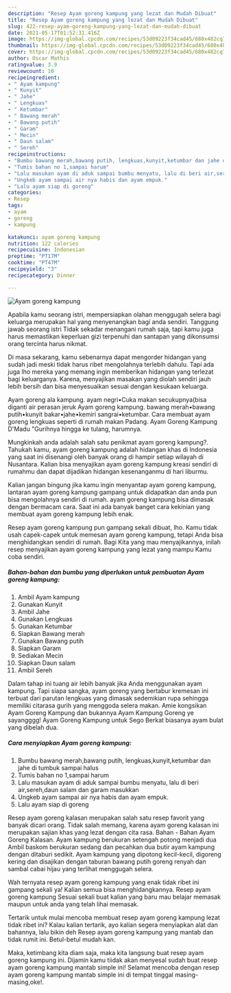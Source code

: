 ```yaml
---
description: "Resep Ayam goreng kampung yang lezat dan Mudah Dibuat"
title: "Resep Ayam goreng kampung yang lezat dan Mudah Dibuat"
slug: 422-resep-ayam-goreng-kampung-yang-lezat-dan-mudah-dibuat
date: 2021-05-17T01:52:31.416Z
image: https://img-global.cpcdn.com/recipes/53d09223f34cad45/680x482cq70/ayam-goreng-kampung-foto-resep-utama.jpg
thumbnail: https://img-global.cpcdn.com/recipes/53d09223f34cad45/680x482cq70/ayam-goreng-kampung-foto-resep-utama.jpg
cover: https://img-global.cpcdn.com/recipes/53d09223f34cad45/680x482cq70/ayam-goreng-kampung-foto-resep-utama.jpg
author: Oscar Mathis
ratingvalue: 3.9
reviewcount: 10
recipeingredient:
- " Ayam kampung"
- " Kunyit"
- " Jahe"
- " Lengkuas"
- " Ketumbar"
- " Bawang merah"
- " Bawang putih"
- " Garam"
- " Mecin"
- " Daun salam"
- " Sereh"
recipeinstructions:
- "Bumbu bawang merah,bawang putih, lengkuas,kunyit,ketumbar dan jahe di tumbuk sampai halus"
- "Tumis bahan no 1,sampai harum"
- "Lalu masukan ayam di aduk sampai bumbu menyatu, lalu di beri air,sereh,daun salam dan garam masukkan"
- "Ungkeb ayam sampai air nya habis dan ayam empuk."
- "Lalu ayam siap di goreng"
categories:
- Resep
tags:
- ayam
- goreng
- kampung

katakunci: ayam goreng kampung 
nutrition: 122 calories
recipecuisine: Indonesian
preptime: "PT17M"
cooktime: "PT47M"
recipeyield: "3"
recipecategory: Dinner

---
```



![Ayam goreng kampung](https://img-global.cpcdn.com/recipes/53d09223f34cad45/680x482cq70/ayam-goreng-kampung-foto-resep-utama.jpg)

Apabila kamu seorang istri, mempersiapkan olahan menggugah selera bagi keluarga merupakan hal yang menyenangkan bagi anda sendiri. Tanggung jawab seorang istri Tidak sekadar menangani rumah saja, tapi kamu juga harus memastikan keperluan gizi terpenuhi dan santapan yang dikonsumsi orang tercinta harus nikmat.

Di masa  sekarang, kamu sebenarnya dapat mengorder hidangan yang sudah jadi meski tidak harus ribet mengolahnya terlebih dahulu. Tapi ada juga lho mereka yang memang ingin memberikan hidangan yang terlezat bagi keluarganya. Karena, menyajikan masakan yang diolah sendiri jauh lebih bersih dan bisa menyesuaikan sesuai dengan kesukaan keluarga. 

Ayam goreng ala kampung. ayam negri•Cuka makan secukupnya(bisa diganti air perasan jeruk Ayam goreng kampung. bawang merah•bawang putih•kunyit bakar•jahe•kemiri sangrai•ketumbar. Cara membuat ayam goreng lengkuas seperti di rumah makan Padang. Ayam Goreng Kampung D&#39;Madu &#34;Gurihnya hingga ke tulang, harumnya.

Mungkinkah anda adalah salah satu penikmat ayam goreng kampung?. Tahukah kamu, ayam goreng kampung adalah hidangan khas di Indonesia yang saat ini disenangi oleh banyak orang di hampir setiap wilayah di Nusantara. Kalian bisa menyajikan ayam goreng kampung kreasi sendiri di rumahmu dan dapat dijadikan hidangan kesenanganmu di hari liburmu.

Kalian jangan bingung jika kamu ingin menyantap ayam goreng kampung, lantaran ayam goreng kampung gampang untuk didapatkan dan anda pun bisa mengolahnya sendiri di rumah. ayam goreng kampung bisa dimasak dengan bermacam cara. Saat ini ada banyak banget cara kekinian yang membuat ayam goreng kampung lebih enak.

Resep ayam goreng kampung pun gampang sekali dibuat, lho. Kamu tidak usah capek-capek untuk memesan ayam goreng kampung, tetapi Anda bisa menghidangkan sendiri di rumah. Bagi Kita yang mau menyajikannya, inilah resep menyajikan ayam goreng kampung yang lezat yang mampu Kamu coba sendiri.

<!--inarticleads1-->

##### Bahan-bahan dan bumbu yang diperlukan untuk pembuatan Ayam goreng kampung:

1. Ambil  Ayam kampung
1. Gunakan  Kunyit
1. Ambil  Jahe
1. Gunakan  Lengkuas
1. Gunakan  Ketumbar
1. Siapkan  Bawang merah
1. Gunakan  Bawang putih
1. Siapkan  Garam
1. Sediakan  Mecin
1. Siapkan  Daun salam
1. Ambil  Sereh


Dalam tahap ini tuang air lebih banyak jika Anda menggunakan ayam kampung. Tapi siapa sangka, ayam goreng yang bertabur kremesan ini terbuat dari parutan lengkuas yang dimasak sedemikian rupa sehingga memiliki citarasa gurih yang menggoda selera makan. Amie kongsikan Ayam Goreng Kampung dan bukannya Ayam Kampung Goreng ye sayangggg! Ayam Goreng Kampung untuk Sego Berkat biasanya ayam bulat yang dibelah dua. 

<!--inarticleads2-->

##### Cara menyiapkan Ayam goreng kampung:

1. Bumbu bawang merah,bawang putih, lengkuas,kunyit,ketumbar dan jahe di tumbuk sampai halus
1. Tumis bahan no 1,sampai harum
1. Lalu masukan ayam di aduk sampai bumbu menyatu, lalu di beri air,sereh,daun salam dan garam masukkan
1. Ungkeb ayam sampai air nya habis dan ayam empuk.
1. Lalu ayam siap di goreng


Resep ayam goreng kalasan merupakan salah satu resep favorit yang banyak dicari orang. Tidak salah memang, karena ayam goreng kalasan ini merupakan sajian khas yang lezat dengan cita rasa. Bahan - Bahan Ayam Goreng Kalasan. Ayam kampung berukuran setengah potong menjadi dua Ambil baskom berukuran sedang dan pecahkan dua butir ayam kampung dengan ditaburi sedikit. Ayam kampung yang dipotong kecil-kecil, digoreng kering dan disajikan dengan taburan bawang putih goreng renyah dan sambal cabai hijau yang terlihat menggugah selera. 

Wah ternyata resep ayam goreng kampung yang enak tidak ribet ini gampang sekali ya! Kalian semua bisa menghidangkannya. Resep ayam goreng kampung Sesuai sekali buat kalian yang baru mau belajar memasak maupun untuk anda yang telah lihai memasak.

Tertarik untuk mulai mencoba membuat resep ayam goreng kampung lezat tidak ribet ini? Kalau kalian tertarik, ayo kalian segera menyiapkan alat dan bahannya, lalu bikin deh Resep ayam goreng kampung yang mantab dan tidak rumit ini. Betul-betul mudah kan. 

Maka, ketimbang kita diam saja, maka kita langsung buat resep ayam goreng kampung ini. Dijamin kamu tiidak akan menyesal sudah buat resep ayam goreng kampung mantab simple ini! Selamat mencoba dengan resep ayam goreng kampung mantab simple ini di tempat tinggal masing-masing,oke!.

